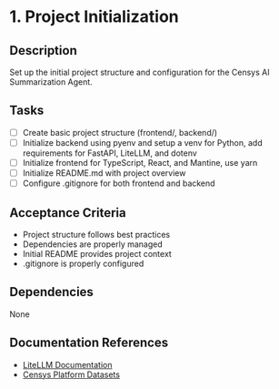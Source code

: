 # 1. Project Initialization

## Description
Set up the initial project structure and configuration for the Censys AI Summarization Agent.

## Tasks
- [ ] Create basic project structure (frontend/, backend/)
- [ ] Initialize backend using pyenv and setup a venv for Python, add requirements for FastAPI, LiteLLM, and dotenv
- [ ] Initialize frontend for TypeScript, React, and Mantine, use yarn
- [ ] Initialize README.md with project overview
- [ ] Configure .gitignore for both frontend and backend

## Acceptance Criteria
- Project structure follows best practices
- Dependencies are properly managed
- Initial README provides project context
- .gitignore is properly configured

## Dependencies
None

## Documentation References
- [LiteLLM Documentation](https://docs.litellm.ai/docs/)
- [Censys Platform Datasets](https://docs.censys.com/docs/platform-datasets)
